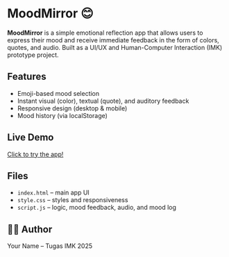 # MoodMirror 😊

**MoodMirror** is a simple emotional reflection app that allows users to express their mood and receive immediate feedback in the form of colors, quotes, and audio. Built as a UI/UX and Human-Computer Interaction (IMK) prototype project.

## Features
- Emoji-based mood selection
- Instant visual (color), textual (quote), and auditory feedback
- Responsive design (desktop & mobile)
- Mood history (via localStorage)

## Live Demo
[Click to try the app!](https://yourusername.github.io/MoodMirror)

## Files
- `index.html` – main app UI
- `style.css` – styles and responsiveness
- `script.js` – logic, mood feedback, audio, and mood log

## 👩‍💻 Author
Your Name – Tugas IMK 2025
